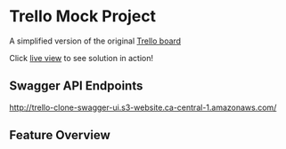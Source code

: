 # Trello Mock Project

A simplified version of the original [Trello board](https://trello.com/) 

Click [live view](http://trello-clone-project.s3-website.ca-central-1.amazonaws.com/) to see solution in action!

## Swagger API Endpoints
http://trello-clone-swagger-ui.s3-website.ca-central-1.amazonaws.com/

## Feature Overview
